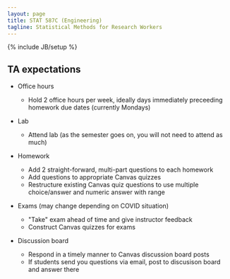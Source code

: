 ```yaml
---
layout: page
title: STAT 587C (Engineering)
tagline: Statistical Methods for Research Workers
---
```

{% include JB/setup %}

## TA expectations


- Office hours
  - Hold 2 office hours per week, ideally days immediately preceeding homework due dates (currently Mondays)
- Lab
  - Attend lab (as the semester goes on, you will not need to attend as much)

- Homework 
  - Add 2 straight-forward, multi-part questions to each homework
  - Add questions to appropriate Canvas quizzes
  - Restructure existing Canvas quiz questions to use multiple choice/answer and numeric answer with range
  
- Exams (may change depending on COVID situation)
  - "Take" exam ahead of time and give instructor feedback
  - Construct Canvas quizzes for exams

- Discussion board  
  - Respond in a timely manner to Canvas discussion board posts
  - If students send you questions via email, post to discusison board and answer there